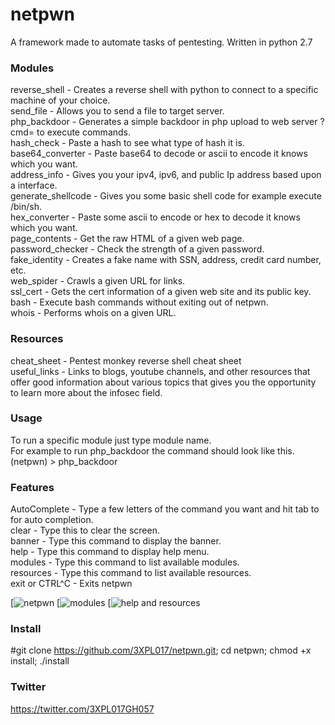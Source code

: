 # netpwn
A framework made to automate tasks of pentesting.
Written in python 2.7

### Modules
reverse_shell - Creates a reverse shell with python to connect to a specific machine of your choice. <br />
send_file - Allows you to send a file to target server. <br />
php_backdoor - Generates a simple backdoor in php upload to web server ?cmd= to execute commands. <br />
hash_check - Paste a hash to see what type of hash it is. <br />
base64_converter - Paste base64 to decode or ascii to encode it knows which you want. <br />
address_info - Gives you your ipv4, ipv6, and public Ip address based upon a interface. <br />
generate_shellcode - Gives you some basic shell code for example execute /bin/sh. <br /> 
hex_converter - Paste some ascii to encode or hex to decode it knows which you want. <br />
page_contents - Get the raw HTML of a given web page. <br />
password_checker - Check the strength of a given password. <br />
fake_identity - Creates a fake name with SSN, address, credit card number, etc. <br />
web_spider - Crawls a given URL for links. <br />
ssl_cert - Gets the cert information of a given web site and its public key. <br />
bash - Execute bash commands without exiting out of netpwn. <br />
whois - Performs whois on a given URL.

### Resources
cheat_sheet - Pentest monkey reverse shell cheat sheet <br />
useful_links - Links to blogs, youtube channels, and other resources that 
    offer good information about various topics that gives you the
    opportunity to learn more about the infosec field.

### Usage
To run a specific module just type module name. <br />
For example to run php_backdoor the command should look like this. <br />
(netpwn) > php_backdoor

### Features
AutoComplete - Type a few letters of the command you want and hit tab to for auto completion. <br />
clear - Type this to clear the screen. <br />
banner - Type this command to display the banner. <br />
help - Type this command to display help menu. <br />
modules - Type this command to list available modules. <br />
resources - Type this command to list available resources. <br />
exit or CTRL^C - Exits netpwn

[![netpwn](https://github.com/3XPL017/netpwn/blob/master/images/netpwn.png)
[![modules](https://github.com/3XPL017/netpwn/blob/master/images/modules.png)
[![help and resources](https://github.com/3XPL017/netpwn/blob/master/images/resources.png)


### Install
#git clone https://github.com/3XPL017/netpwn.git; cd netpwn; chmod +x install; ./install

### Twitter
https://twitter.com/3XPL017GH057
